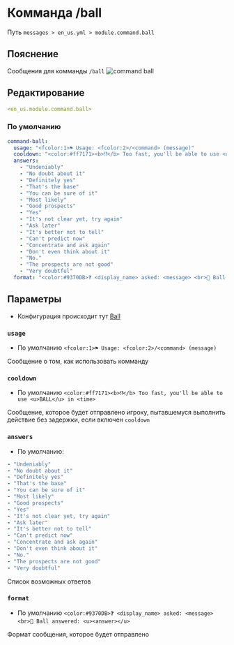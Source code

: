 # Комманда /ball
Путь `messages > en_us.yml > module.command.ball`

## Пояснение
Сообщения для комманды `/ball`
![command ball](/commandball.png)

## Редактирование
```yaml
<en_us.module.command.ball>
```

### По умолчанию
```yaml
command-ball:
  usage: "<fcolor:1>⚑ Usage: <fcolor:2>/<command> (message)"
  cooldown: "<color:#ff7171><b>⁉</b> Too fast, you'll be able to use <u>BALL</u> in <time>"
  answers:
    - "Undeniably"
    - "No doubt about it"
    - "Definitely yes"
    - "That's the base"
    - "You can be sure of it"
    - "Most likely"
    - "Good prospects"
    - "Yes"
    - "It's not clear yet, try again"
    - "Ask later"
    - "It's better not to tell"
    - "Can't predict now"
    - "Concentrate and ask again"
    - "Don't even think about it"
    - "No."
    - "The prospects are not good"
    - "Very doubtful"
  format: "<color:#9370DB>❓ <display_name> asked: <message> <br>🔮 Ball answered: <u><answer></u>"
```

## Параметры

- Конфигурация происходит тут [Ball](/ru/config/module/command/command-ball/)

### `usage`
- По умолчанию `<fcolor:1>⚑ Usage: <fcolor:2>/<command> (message)`

Сообщение о том, как использовать комманду

### `cooldown`
- По умолчанию `<color:#ff7171><b>⁉</b> Too fast, you'll be able to use <u>BALL</u> in <time>`

Сообщение, которое будет отправлено игроку, пытавшемуся выполнить действие без задержки, если включен `cooldown`

### `answers`
- По умолчанию:
```yaml
- "Undeniably"
- "No doubt about it"
- "Definitely yes"
- "That's the base"
- "You can be sure of it"
- "Most likely"
- "Good prospects"
- "Yes"
- "It's not clear yet, try again"
- "Ask later"
- "It's better not to tell"
- "Can't predict now"
- "Concentrate and ask again"
- "Don't even think about it"
- "No."
- "The prospects are not good"
- "Very doubtful"
```

Список возможных ответов

### `format`
- По умолчанию `<color:#9370DB>❓ <display_name> asked: <message> <br>🔮 Ball answered: <u><answer></u>`

Формат сообщения, которое будет отправлено


